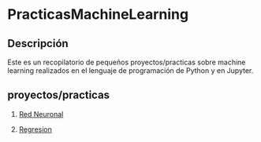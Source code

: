 # PracticasMachineLearning

## Descripción

Este es un recopilatorio de pequeños proyectos/practicas sobre machine learning realizados en el lenguaje de programación de Python y en Jupyter.

## proyectos/practicas

1. [Red Neuronal](/RedNeuronal/RedNeuronal.ipynb)

2. [Regresion](/PracticasMachineLearning/Regresion/Regresion.ipynb)
